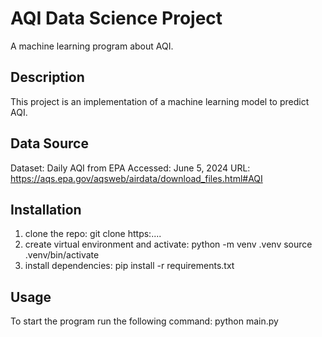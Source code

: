 # AQI Data Science Project
A machine learning program about AQI.

## Description
This project is an implementation of a machine learning model to predict AQI.

## Data Source
Dataset: Daily AQI from EPA
Accessed: June 5, 2024
URL: https://aqs.epa.gov/aqsweb/airdata/download_files.html#AQI

## Installation
1. clone the repo: 
git clone https:....
2. create virtual environment and activate:
python -m venv .venv
source .venv/bin/activate
3. install dependencies:
pip install -r requirements.txt

## Usage
To start the program run the following command:
python main.py
